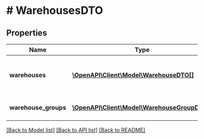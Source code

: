 # # WarehousesDTO

## Properties

Name | Type | Description | Notes
------------ | ------------- | ------------- | -------------
**warehouses** | [**\OpenAPI\Client\Model\WarehouseDTO[]**](WarehouseDTO.md) | Список складов, не входящих в группы. |
**warehouse_groups** | [**\OpenAPI\Client\Model\WarehouseGroupDTO[]**](WarehouseGroupDTO.md) | Список групп складов. |

[[Back to Model list]](../../README.md#models) [[Back to API list]](../../README.md#endpoints) [[Back to README]](../../README.md)
